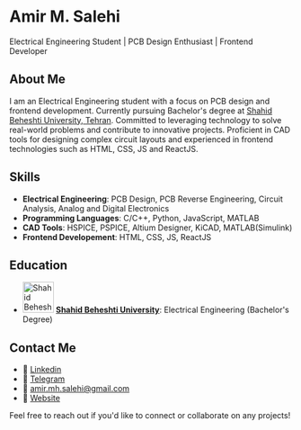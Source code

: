# Amir M. Salehi

Electrical Engineering Student | PCB Design Enthusiast | Frontend Developer

## About Me

I am an Electrical Engineering student with a focus on PCB design and frontend development. Currently pursuing Bachelor's degree at [Shahid Beheshti University, Tehran](https://sbu.ac.ir). Committed to leveraging technology to solve real-world problems and contribute to innovative projects. Proficient in CAD tools for designing complex circuit layouts and experienced in frontend technologies such as HTML, CSS, JS and ReactJS.

## Skills

- **Electrical Engineering**: PCB Design, PCB Reverse Engineering, Circuit Analysis, Analog and Digital Electronics
- **Programming Languages**: C/C++, Python, JavaScript, MATLAB
- **CAD Tools**: HSPICE, PSPICE, Altium Designer, KiCAD, MATLAB(Simulink)
- **Frontend Developement**: HTML, CSS, JS, ReactJS

## Education

- <img src="https://lc.sbu.ac.ir/wp-content/uploads/2021/07/logo.png" alt="Shahid Beheshti University" width="55" /> **[Shahid Beheshti University](https://sbu.ac.ir)**: Electrical Engineering (Bachelor's Degree)

## Contact Me

- 💼 [Linkedin](https://www.linkedin.com/in/amirm-salehi)
- 📱 [Telegram](https://t.me/amir_mh_salehi)
- 📧 [amir.mh.salehi@gmail.com](mailto:amir.mh.salehi@gmail.com)
- 🚀 [Website](https://amirm-salehi.ir)

Feel free to reach out if you'd like to connect or collaborate on any projects!
